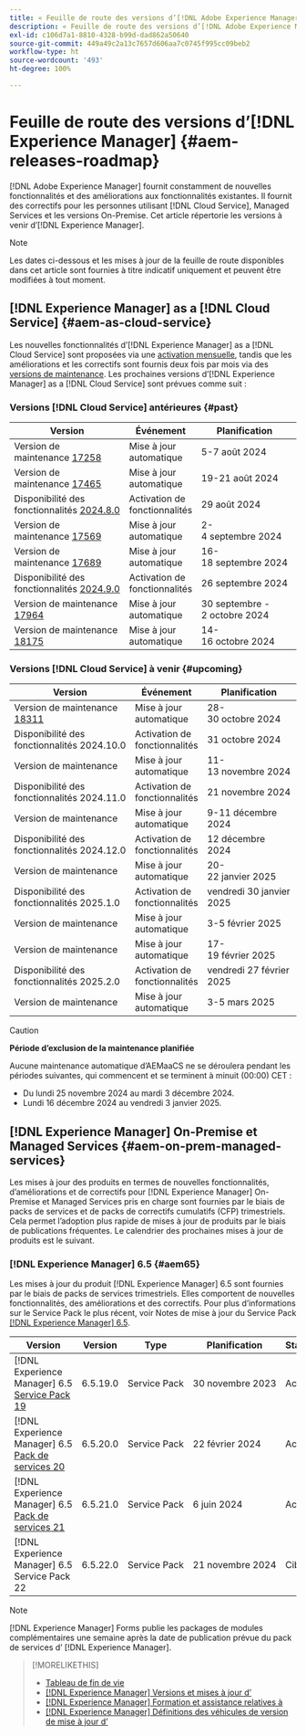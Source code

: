 ```yaml
---
title: « Feuille de route des versions d’[!DNL Adobe Experience Manager] »
description: « Feuille de route des versions d’[!DNL Adobe Experience Manager] »
exl-id: c106d7a1-8810-4328-b99d-dad862a50640
source-git-commit: 449a49c2a13c7657d606aa7c0745f995cc09beb2
workflow-type: ht
source-wordcount: '493'
ht-degree: 100%

---
```



# Feuille de route des versions d’[!DNL Experience Manager] {#aem-releases-roadmap}

[!DNL Adobe Experience Manager] fournit constamment de nouvelles fonctionnalités et des améliorations aux fonctionnalités existantes. Il fournit des correctifs pour les personnes utilisant [!DNL Cloud Service], Managed Services et les versions On-Premise. Cet article répertorie les versions à venir d’[!DNL Experience Manager].

>[!NOTE]
>
>Les dates ci-dessous et les mises à jour de la feuille de route disponibles dans cet article sont fournies à titre indicatif uniquement et peuvent être modifiées à tout moment.

## [!DNL Experience Manager] as a [!DNL Cloud Service] {#aem-as-cloud-service}

Les nouvelles fonctionnalités d’[!DNL Experience Manager] as a [!DNL Cloud Service] sont proposées via une [activation mensuelle](https://experienceleague.adobe.com/fr/docs/experience-manager-cloud-service/content/release-notes/release-notes/release-notes-current), tandis que les améliorations et les correctifs sont fournis deux fois par mois via des [versions de maintenance](https://experienceleague.adobe.com/fr/docs/experience-manager-cloud-service/content/release-notes/maintenance/latest).
Les prochaines versions d’[!DNL Experience Manager] as a [!DNL Cloud Service] sont prévues comme suit :

### Versions [!DNL Cloud Service] antérieures {#past}

| Version | Événement | Planification | Statut |
|---|---|---|---|
| Version de maintenance [17258](https://experienceleague.adobe.com/fr/docs/experience-manager-cloud-service/content/release-notes/maintenance/2024/2024-8-0#release-17258) | Mise à jour automatique | 5-7 août 2024 | Mis à jour |
| Version de maintenance [17465](https://experienceleague.adobe.com/fr/docs/experience-manager-cloud-service/content/release-notes/maintenance/2024/2024-8-0#release-17465) | Mise à jour automatique | 19-21 août 2024 | Mis à jour |
| Disponibilité des fonctionnalités [2024.8.0](https://experienceleague.adobe.com/fr/docs/experience-manager-cloud-service/content/release-notes/release-notes/2024/release-notes-2024-8-0) | Activation de fonctionnalités | 29 août 2024 | Activé |
| Version de maintenance [17569](https://experienceleague.adobe.com/fr/docs/experience-manager-cloud-service/content/release-notes/maintenance/2024/2024-9-0#release-17569) | Mise à jour automatique | 2-4 septembre 2024 | Mis à jour |
| Version de maintenance [17689](https://experienceleague.adobe.com/fr/docs/experience-manager-cloud-service/content/release-notes/maintenance/2024/2024-9-0#release-17689) | Mise à jour automatique | 16-18 septembre 2024 | Mis à jour |
| Disponibilité des fonctionnalités [2024.9.0](https://experienceleague.adobe.com/fr/docs/experience-manager-cloud-service/content/release-notes/release-notes/release-notes-current) | Activation de fonctionnalités | 26 septembre 2024 | Activé |
| Version de maintenance [17964](https://experienceleague.adobe.com/fr/docs/experience-manager-cloud-service/content/release-notes/maintenance/2024/2024-10-0#release-17964) | Mise à jour automatique | 30 septembre - 2 octobre 2024 | Mis à jour |
| Version de maintenance [18175](https://experienceleague.adobe.com/fr/docs/experience-manager-cloud-service/content/release-notes/maintenance/2024/2024-10-0#release-18175) | Mise à jour automatique | 14-16 octobre 2024 | Mis à jour |

### Versions [!DNL Cloud Service] à venir {#upcoming}

| Version | Événement | Planification | Statut |
|---|---|---|---|
| Version de maintenance [18311](https://experienceleague.adobe.com/fr/docs/experience-manager-cloud-service/content/release-notes/maintenance/latest) | Mise à jour automatique | 28-30 octobre 2024 | Cible |
| Disponibilité des fonctionnalités 2024.10.0 | Activation de fonctionnalités | 31 octobre 2024 | Cible |
| Version de maintenance | Mise à jour automatique | 11-13 novembre 2024 | Cible |
| Disponibilité des fonctionnalités 2024.11.0 | Activation de fonctionnalités | 21 novembre 2024 | Cible |
| Version de maintenance | Mise à jour automatique | 9-11 décembre 2024 | Cible |
| Disponibilité des fonctionnalités 2024.12.0 | Activation de fonctionnalités | 12 décembre 2024 | Cible |
| Version de maintenance | Mise à jour automatique | 20-22 janvier 2025 | Cible |
| Disponibilité des fonctionnalités 2025.1.0 | Activation de fonctionnalités | vendredi 30 janvier 2025 | Cible |
| Version de maintenance | Mise à jour automatique | 3-5 février 2025 | Cible |
| Version de maintenance | Mise à jour automatique | 17-19 février 2025 | Cible |
| Disponibilité des fonctionnalités 2025.2.0 | Activation de fonctionnalités | vendredi 27 février 2025 | Cible |
| Version de maintenance | Mise à jour automatique | 3-5 mars 2025 | Cible |

>[!CAUTION]
>
>**Période d’exclusion de la maintenance planifiée**
>
> Aucune maintenance automatique d’AEMaaCS ne se déroulera pendant les périodes suivantes, qui commencent et se terminent à minuit (00:00) CET :
>
>* Du lundi 25 novembre 2024 au mardi 3 décembre 2024.
>* Lundi 16 décembre 2024 au vendredi 3 janvier 2025.

## [!DNL Experience Manager] On-Premise et Managed Services {#aem-on-prem-managed-services}

Les mises à jour des produits en termes de nouvelles fonctionnalités, d’améliorations et de correctifs pour [!DNL Experience Manager] On-Premise et Managed Services pris en charge sont fournies par le biais de packs de services et de packs de correctifs cumulatifs (CFP) trimestriels. Cela permet l’adoption plus rapide de mises à jour de produits par le biais de publications fréquentes. Le calendrier des prochaines mises à jour de produits est le suivant.

### [!DNL Experience Manager] 6.5 {#aem65}

Les mises à jour du produit [!DNL Experience Manager] 6.5 sont fournies par le biais de packs de services trimestriels. Elles comportent de nouvelles fonctionnalités, des améliorations et des correctifs. Pour plus d’informations sur le Service Pack le plus récent, voir Notes de mise à jour du Service Pack [[!DNL Experience Manager] 6.5](https://experienceleague.adobe.com/fr/docs/experience-manager-65/content/release-notes/release-notes).

| Version | Version | Type | Planification | Statut |
|---|---|---|---|---|
| [!DNL Experience Manager] 6.5 [Service Pack 19](https://experienceleague.adobe.com/fr/docs/experience-manager-65/content/release-notes/service-pack/6-5-19) | 6.5.19.0 | Service Pack | 30 novembre 2023 | Activé |
| [!DNL Experience Manager] 6.5 [Pack de services 20](https://experienceleague.adobe.com/fr/docs/experience-manager-65/content/release-notes/service-pack/6-5-20) | 6.5.20.0 | Service Pack | 22 février 2024 | Activé |
| [!DNL Experience Manager] 6.5 [Pack de services 21](https://experienceleague.adobe.com/fr/docs/experience-manager-65/content/release-notes/release-notes) | 6.5.21.0 | Service Pack | 6 juin 2024 | Activé |
| [!DNL Experience Manager] 6.5 Service Pack 22 | 6.5.22.0 | Service Pack | 21 novembre 2024 | Cible |

>[!NOTE]
>
>[!DNL Experience Manager] Forms publie les packages de modules complémentaires une semaine après la date de publication prévue du pack de services d’ [!DNL Experience Manager].

>[!MORELIKETHIS]
>
>* [Tableau de fin de vie](https://helpx.adobe.com/fr/support/programs/eol-matrix.html)
>* [[!DNL Experience Manager] Versions et mises à jour d’](https://experienceleague.adobe.com/fr/docs/experience-manager-release-information/aem-release-updates/aem-releases-updates)
>* [[!DNL Experience Manager] Formation et assistance relatives à](https://experienceleague.adobe.com/fr/docs/experience-manager-cloud-service)
>* [[!DNL Experience Manager] Définitions des véhicules de version de mise à jour d’](/help/using/update-release-vehicle-definitions.md)
